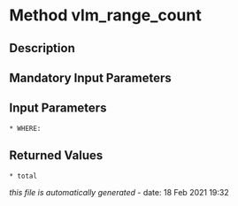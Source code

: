 # Method vlm_range_count

## Description
	

## Mandatory Input Parameters

## Input Parameters
	* WHERE:

## Returned Values
	* total


*this file is automatically generated* - date: 18 Feb 2021 19:32